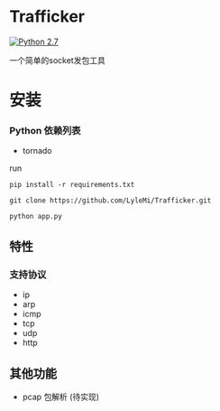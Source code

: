 # Trafficker

[![Python 2.7](https://img.shields.io/badge/Python-2.7-yellow.svg)](http://www.python.org/download/)

一个简单的socket发包工具

# 安装

### Python 依赖列表

* tornado

run 

```
pip install -r requirements.txt

git clone https://github.com/LyleMi/Trafficker.git

python app.py
```

## 特性

### 支持协议

* ip
* arp
* icmp
* tcp
* udp
* http

## 其他功能

* pcap 包解析 (待实现)